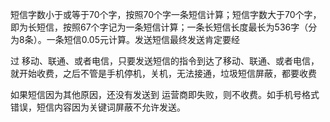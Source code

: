 短信字数小于或等于70个字，按照70个字一条短信计算；短信字数大于70个字，即为长短信，按照67个字记为一条短信计算；一条长短信长度最长为536字（分为8条）。一条短信0.05元计算。发送短信最终发送肯定要经

过 移动、联通、或者电信，只要发送短信的指令到达了移动、联通、或者电信，就开始收费，之后不管是手机停机，关机，无法接通，垃圾短信屏蔽，都要收费 

如果短信因为其他原因，还没有发送到 运营商即失败，则不收费。如手机号格式错误，短信内容因为关键词屏蔽不允许发送。



